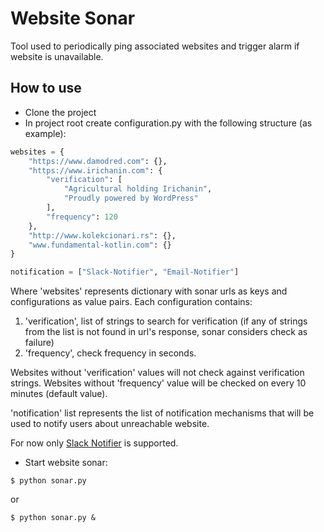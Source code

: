 # Website Sonar

Tool used to periodically ping associated websites and trigger alarm if website is unavailable.

## How to use

- Clone the project
- In project root create configuration.py with the following structure (as example):

```python
websites = {
    "https://www.damodred.com": {},
    "https://www.irichanin.com": {
        "verification": [
            "Agricultural holding Irichanin",
            "Proudly powered by WordPress"
        ],
        "frequency": 120
    },
    "http://www.kolekcionari.rs": {},
    "www.fundamental-kotlin.com": {}
}

notification = ["Slack-Notifier", "Email-Notifier"]
```

Where 'websites' represents dictionary with sonar urls as keys and configurations as value pairs.
Each configuration contains:
    
1. 'verification', list of strings to search for verification (if any of strings from the list is not found in url's response, sonar considers check as failure)
2. 'frequency', check frequency in seconds.

Websites without 'verification' values will not check against verification strings.
Websites without 'frequency' value will be checked on every 10 minutes (default value).

'notification' list represents the list of notification mechanisms that will be used to notify users about unreachable website.

For now only [Slack Notifier](https://github.com/milos85vasic/Slack-Notifier) is supported.

- Start website sonar:
```
$ python sonar.py
```

or

```
$ python sonar.py &
```

